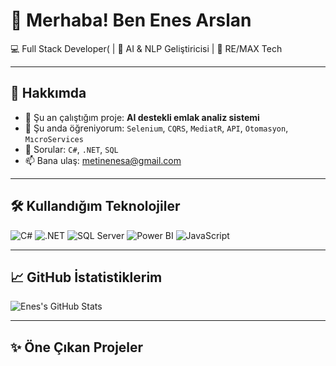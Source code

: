 # 👋 Merhaba! Ben Enes Arslan

💻 Full Stack Developer( | 🧠 AI & NLP Geliştiricisi | 🏢 RE/MAX Tech

---

## 🚀 Hakkımda

- 🔭 Şu an çalıştığım proje: **AI destekli emlak analiz sistemi**
- 🌱 Şu anda öğreniyorum: `Selenium`, `CQRS`, `MediatR`, `API`, `Otomasyon`, `MıcroServices`
- 💬 Sorular: `C#`, `.NET`, `SQL`
- 📫 Bana ulaş: [metinenesa@gmail.com](mailto:metinenesa@gmail.com)

---

## 🛠️ Kullandığım Teknolojiler

![C#](https://img.shields.io/badge/-C%23-239120?style=flat&logo=c-sharp&logoColor=white)
![.NET](https://img.shields.io/badge/-.NET-512BD4?style=flat&logo=dotnet&logoColor=white)
![SQL Server](https://img.shields.io/badge/-SQL%20Server-CC2927?style=flat&logo=microsoft-sql-server&logoColor=white)
![Power BI](https://img.shields.io/badge/-Power%20BI-F2C811?style=flat&logo=power-bi&logoColor=black)
![JavaScript](https://img.shields.io/badge/-JavaScript-F7DF1E?style=flat&logo=javascript&logoColor=black)

---

## 📈 GitHub İstatistiklerim

![Enes's GitHub Stats](https://github-readme-stats.vercel.app/api?username=Enes&show_icons=true&theme=tokyonight)

---

## ✨ Öne Çıkan Projeler

